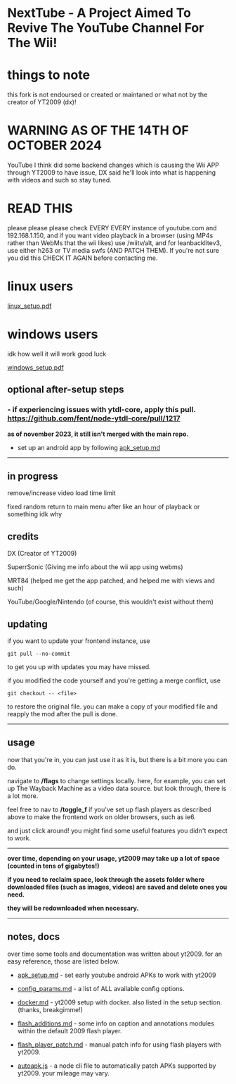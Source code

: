 # NextTube - A Project Aimed To Revive The YouTube Channel For The Wii!

  # things to note

   this fork is not endoursed or created or maintaned or what not by the creator of YT2009 (dx)!

  # WARNING AS OF THE 14TH OF OCTOBER 2024 

  YouTube I think did some backend changes which is causing the Wii APP through YT2009 to have issue, DX
  said he'll look into what is happening with videos and such so stay tuned.

  # READ THIS

  please please please check EVERY EVERY instance of youtube.com and 192.168.1.150, and if you want
  video playback in a browser (using MP4s rather than WebMs that the wii likes) use /wiitv/alt,
  and for leanbacklitev3, use either h263 or TV media swfs (AND PATCH THEM). If you're not
  sure you did this CHECK IT AGAIN before contacting me.
  
  # linux users

   [linux_setup.pdf](linux_setup.pdf)

  # windows users

   idk how well it will work good luck

   [windows_setup.pdf](windows_setup.pdf) 

## optional after-setup steps

### - **if experiencing issues with ytdl-core, apply this pull. https://github.com/fent/node-ytdl-core/pull/1217**

**as of november 2023, it still isn't merged with the main repo.**

- set up an android app by following [apk_setup.md](apk_setup.md)

---

## in progress

  remove/increase video load time limit

  fixed random return to main menu after like an hour of playback or something idk why

## credits

  DX (Creator of YT2009)

  SuperrSonic (Giving me info about the wii app using webms)

  MRT84 (helped me get the app patched, and helped me with views and such)

  YouTube/Google/Nintendo (of course, this wouldn't exist without them)

## updating

if you want to update your frontend instance, use

```
git pull --no-commit
```

to get you up with updates you may have missed.

if you modified the code yourself and you're getting a merge conflict, use

```
git checkout -- <file>
```

to restore the original file. you can make a copy of your modified file and reapply the mod after the pull is done.

---

## usage

now that you're in, you can just use it as it is, but there is a bit more you can do.

navigate to **/flags** to change settings locally. here, for example, you can set up The Wayback Machine as a video data source. but look through, there is a lot more.

feel free to nav to **/toggle_f** if you've set up flash players as described above to make the frontend work on older browsers, such as ie6.

and just click around! you might find some useful features you didn't expect to work.

---

**over time, depending on your usage, yt2009 may take up a lot of space (counted in tens of gigabytes!)**

**if you need to reclaim space, look through the assets folder where downloaded files (such as images, videos) are saved and delete ones you need.**

**they will be redownloaded when necessary.**

---

## notes, docs

over time some tools and documentation was written about yt2009. for an easy reference, those are listed below.

- [apk_setup.md](apk_setup.md) - set early youtube android APKs to work with yt2009
- [config_params.md](config_params.md) - a list of ALL available config options.
- [docker.md](docker.md) - yt2009 setup with docker. also listed in the setup section. (thanks, breakgimme!)
- [flash_additions.md](flash_additions.md) - some info on caption and annotations modules within the default 2009 flash player.
- [flash_player_patch.md](flash_player_patch.md) - manual patch info for using flash players with yt2009.


- [autoapk.js](autoapk.js) - a node cli file to automatically patch APKs supported by yt2009. your mileage may vary.

